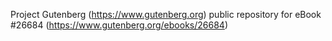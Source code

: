 Project Gutenberg (https://www.gutenberg.org) public repository for eBook #26684 (https://www.gutenberg.org/ebooks/26684)
